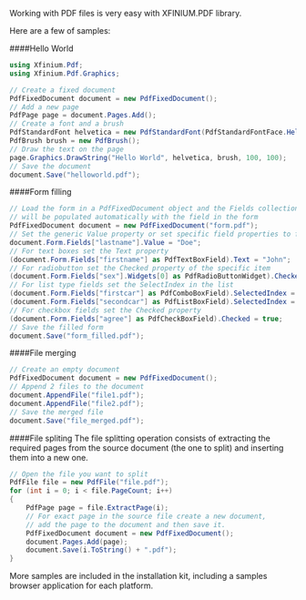 Working with PDF files is very easy with XFINIUM.PDF library.  

Here are a few of samples:  

####Hello World
```csharp
using Xfinium.Pdf;
using Xfinium.Pdf.Graphics;

// Create a fixed document
PdfFixedDocument document = new PdfFixedDocument();
// Add a new page
PdfPage page = document.Pages.Add();
// Create a font and a brush
PdfStandardFont helvetica = new PdfStandardFont(PdfStandardFontFace.Helvetica, 24);
PdfBrush brush = new PdfBrush();
// Draw the text on the page
page.Graphics.DrawString("Hello World", helvetica, brush, 100, 100);
// Save the document
document.Save("helloworld.pdf");
```

####Form filling
```csharp
// Load the form in a PdfFixedDocument object and the Fields collection
// will be populated automatically with the field in the form
PdfFixedDocument document = new PdfFixedDocument("form.pdf");
// Set the generic Value property or set specific field properties to fill the form
document.Form.Fields["lastname"].Value = "Doe";
// For text boxes set the Text property
(document.Form.Fields["firstname"] as PdfTextBoxField).Text = "John";
// For radiobutton set the Checked property of the specific item
(document.Form.Fields["sex"].Widgets[0] as PdfRadioButtonWidget).Checked = true;
// For list type fields set the SelectIndex in the list
(document.Form.Fields["firstcar"] as PdfComboBoxField).SelectedIndex = 0;
(document.Form.Fields["secondcar"] as PdfListBoxField).SelectedIndex = 1;
// For checkbox fields set the Checked property
(document.Form.Fields["agree"] as PdfCheckBoxField).Checked = true;
// Save the filled form
document.Save("form_filled.pdf");
```

####File merging
```csharp
// Create an empty document
PdfFixedDocument document = new PdfFixedDocument();
// Append 2 files to the document
document.AppendFile("file1.pdf");
document.AppendFile("file2.pdf");
// Save the merged file
document.Save("file_merged.pdf");
```

####File spliting
The file splitting operation consists of extracting the required pages from the source document (the one to split) and inserting them into a new one. 
  
```csharp
// Open the file you want to split
PdfFile file = new PdfFile("file.pdf");
for (int i = 0; i < file.PageCount; i++)
{
    PdfPage page = file.ExtractPage(i);
    // For exact page in the source file create a new document,
    // add the page to the document and then save it.
    PdfFixedDocument document = new PdfFixedDocument();
    document.Pages.Add(page);
    document.Save(i.ToString() + ".pdf");
}
```

More samples are included in the installation kit, including a samples browser application for each platform.